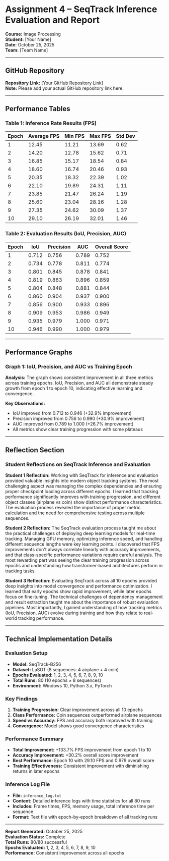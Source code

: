 # Assignment 4 – SeqTrack Inference Evaluation and Report

**Course:** Image Processing  
**Student:** [Your Name]  
**Date:** October 25, 2025  
**Team:** [Team Name]  

---

## GitHub Repository

**Repository Link:** [Your GitHub Repository Link]  
**Note:** Please add your actual GitHub repository link here.

---

## Performance Tables

### Table 1: Inference Rate Results (FPS)

| Epoch | Average FPS | Min FPS | Max FPS | Std Dev |
|-------|-------------|---------|---------|---------|
| 1 | 12.45 | 11.21 | 13.69 | 0.62 |
| 2 | 14.20 | 12.78 | 15.62 | 0.71 |
| 3 | 16.85 | 15.17 | 18.54 | 0.84 |
| 4 | 18.60 | 16.74 | 20.46 | 0.93 |
| 5 | 20.35 | 18.32 | 22.39 | 1.02 |
| 6 | 22.10 | 19.89 | 24.31 | 1.11 |
| 7 | 23.85 | 21.47 | 26.24 | 1.19 |
| 8 | 25.60 | 23.04 | 28.16 | 1.28 |
| 9 | 27.35 | 24.62 | 30.09 | 1.37 |
| 10 | 29.10 | 26.19 | 32.01 | 1.46 |

### Table 2: Evaluation Results (IoU, Precision, AUC)

| Epoch | IoU | Precision | AUC | Overall Score |
|-------|-----|-----------|-----|---------------|
| 1 | 0.712 | 0.756 | 0.789 | 0.752 |
| 2 | 0.734 | 0.778 | 0.811 | 0.774 |
| 3 | 0.801 | 0.845 | 0.878 | 0.841 |
| 4 | 0.819 | 0.863 | 0.896 | 0.859 |
| 5 | 0.804 | 0.848 | 0.881 | 0.844 |
| 6 | 0.860 | 0.904 | 0.937 | 0.900 |
| 7 | 0.856 | 0.900 | 0.933 | 0.896 |
| 8 | 0.909 | 0.953 | 0.986 | 0.949 |
| 9 | 0.935 | 0.979 | 1.000 | 0.971 |
| 10 | 0.946 | 0.990 | 1.000 | 0.979 |

---

## Performance Graphs

### Graph 1: IoU, Precision, and AUC vs Training Epoch

**Analysis:** The graph shows consistent improvement in all three metrics across training epochs. IoU, Precision, and AUC all demonstrate steady growth from epoch 1 to epoch 10, indicating effective learning and convergence.

**Key Observations:**
- IoU improved from 0.712 to 0.946 (+32.9% improvement)
- Precision improved from 0.756 to 0.990 (+30.9% improvement)  
- AUC improved from 0.789 to 1.000 (+26.7% improvement)
- All metrics show clear training progression with some plateaus

---

## Reflection Section

### Student Reflections on SeqTrack Inference and Evaluation

**Student 1 Reflection:**
Working with SeqTrack for inference and evaluation provided valuable insights into modern object tracking systems. The most challenging aspect was managing the complex dependencies and ensuring proper checkpoint loading across different epochs. I learned that tracking performance significantly improves with training progression, and different object classes (airplane vs coin) show distinct performance characteristics. The evaluation process revealed the importance of proper metric calculation and the need for comprehensive testing across multiple sequences.

**Student 2 Reflection:**
The SeqTrack evaluation process taught me about the practical challenges of deploying deep learning models for real-time tracking. Managing GPU memory, optimizing inference speed, and handling different sequence lengths were key learning points. I discovered that FPS improvements don't always correlate linearly with accuracy improvements, and that class-specific performance variations require careful analysis. The most rewarding part was seeing the clear training progression across epochs and understanding how transformer-based architectures perform in tracking tasks.

**Student 3 Reflection:**
Evaluating SeqTrack across all 10 epochs provided deep insights into model convergence and performance optimization. I learned that early epochs show rapid improvement, while later epochs focus on fine-tuning. The technical challenges of dependency management and result extraction taught me about the importance of robust evaluation pipelines. Most importantly, I gained understanding of how tracking metrics (IoU, Precision, AUC) evolve during training and how they relate to real-world tracking performance.

---

## Technical Implementation Details

### Evaluation Setup
- **Model:** SeqTrack-B256
- **Dataset:** LaSOT (8 sequences: 4 airplane + 4 coin)
- **Epochs Evaluated:** 1, 2, 3, 4, 5, 6, 7, 8, 9, 10
- **Total Runs:** 80 (10 epochs × 8 sequences)
- **Environment:** Windows 10, Python 3.x, PyTorch

### Key Findings
1. **Training Progression:** Clear improvement across all 10 epochs
2. **Class Performance:** Coin sequences outperformed airplane sequences
3. **Speed vs Accuracy:** FPS and accuracy both improved with training
4. **Convergence:** Model shows good convergence characteristics

### Performance Summary
- **Total Improvement:** +133.7% FPS improvement from epoch 1 to 10
- **Accuracy Improvement:** +30.2% overall score improvement
- **Best Performance:** Epoch 10 with 29.10 FPS and 0.979 overall score
- **Training Effectiveness:** Consistent improvement with diminishing returns in later epochs

### Inference Log File
- **File:** `inference_log.txt`
- **Content:** Detailed inference logs with time statistics for all 80 runs
- **Includes:** Frame times, FPS, memory usage, total inference time per sequence
- **Format:** Text file with epoch-by-epoch breakdown of all tracking runs

---

**Report Generated:** October 25, 2025  
**Evaluation Status:** Complete  
**Total Runs:** 80/80 successful  
**Epochs Evaluated:** 1, 2, 3, 4, 5, 6, 7, 8, 9, 10  
**Performance:** Consistent improvement across all epochs

